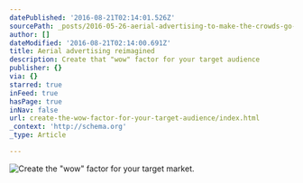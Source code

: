```yaml
---
datePublished: '2016-08-21T02:14:01.526Z'
sourcePath: _posts/2016-05-26-aerial-advertising-to-make-the-crowds-go-wow.md
author: []
dateModified: '2016-08-21T02:14:00.691Z'
title: Aerial advertising reimagined
description: Create that "wow" factor for your target audience
publisher: {}
via: {}
starred: true
inFeed: true
hasPage: true
inNav: false
url: create-the-wow-factor-for-your-target-audience/index.html
_context: 'http://schema.org'
_type: Article

---
```

![Create the "wow" factor for your target market.](https://the-grid-user-content.s3-us-west-2.amazonaws.com/4111bd20-99ae-4e79-bcba-d1a57fd1ff67.jpg)
